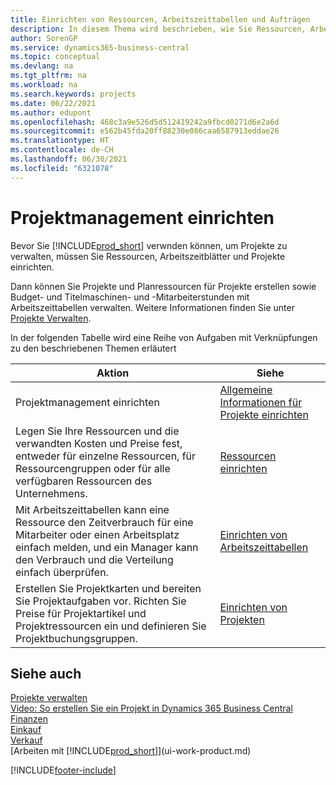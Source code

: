 ```yaml
---
title: Einrichten von Ressourcen, Arbeitszeittabellen und Aufträgen
description: In diesem Thema wird beschrieben, wie Sie Ressourcen, Arbeitszeittabellen und Aufträge festlegen, um Projekte und deren Budgets zu verwalten.
author: SorenGP
ms.service: dynamics365-business-central
ms.topic: conceptual
ms.devlang: na
ms.tgt_pltfrm: na
ms.workload: na
ms.search.keywords: projects
ms.date: 06/22/2021
ms.author: edupont
ms.openlocfilehash: 468c3a9e526d5d512419242a9fbcd0271d6e2a6d
ms.sourcegitcommit: e562b45fda20ff88230e086caa6587913eddae26
ms.translationtype: HT
ms.contentlocale: de-CH
ms.lasthandoff: 06/30/2021
ms.locfileid: "6321078"
---
```

# <a name="setting-up-project-management"></a>Projektmanagement einrichten
Bevor Sie [!INCLUDE[prod_short](includes/prod_short.md)] verwnden können, um Projekte zu verwalten, müssen Sie Ressourcen, Arbeitszeitblätter und Projekte einrichten.

Dann können Sie Projekte und Planressourcen für Projekte erstellen sowie Budget- und Titelmaschinen- und -Mitarbeiterstunden mit Arbeitszeittabellen verwalten. Weitere Informationen finden Sie unter [Projekte Verwalten](projects-manage-projects.md).  

In der folgenden Tabelle wird eine Reihe von Aufgaben mit Verknüpfungen zu den beschriebenen Themen erläutert

| Aktion | Siehe |
| --- | --- |
| Projektmanagement einrichten|[Allgemeine Informationen für Projekte einrichten](projects-how-setup-jobs.md#to-set-general-information-for-jobs)|
| Legen Sie Ihre Ressourcen und die verwandten Kosten und Preise fest, entweder für einzelne Ressourcen, für Ressourcengruppen oder für alle verfügbaren Ressourcen des Unternehmens. |[Ressourcen einrichten](projects-how-setup-resources.md) |
| Mit Arbeitszeittabellen kann eine Ressource den Zeitverbrauch für eine Mitarbeiter oder einen Arbeitsplatz einfach melden, und ein Manager kann den Verbrauch und die Verteilung einfach überprüfen. |[Einrichten von Arbeitszeittabellen](projects-how-setup-time-sheets.md) |
| Erstellen Sie Projektkarten und bereiten Sie Projektaufgaben vor. Richten Sie Preise für Projektartikel und Projektressourcen ein und definieren Sie Projektbuchungsgruppen. |[Einrichten von Projekten](projects-how-setup-jobs.md) |

## <a name="see-also"></a>Siehe auch

[Projekte verwalten](projects-manage-projects.md)  
[Video: So erstellen Sie ein Projekt in Dynamics 365 Business Central](https://www.youtube.com/watch?v=VqaPWr7BWmw)  
[Finanzen](finance.md)  
[Einkauf](purchasing-manage-purchasing.md)  
[Verkauf](sales-manage-sales.md)  
[Arbeiten mit [!INCLUDE[prod_short](includes/prod_short.md)]](ui-work-product.md)  


[!INCLUDE[footer-include](includes/footer-banner.md)]